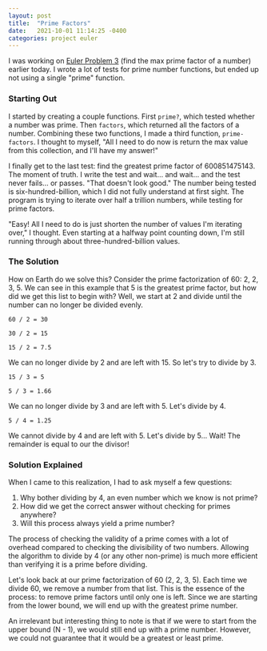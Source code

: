 ```yaml
---
layout: post
title:  "Prime Factors"
date:   2021-10-01 11:14:25 -0400
categories: project euler
---
```

I was working on [Euler Problem 3][euler-3] (find the max 
prime factor of a number) earlier today. I wrote a lot of 
tests for prime number functions, but ended up not using 
a single "prime" function.

### Starting Out

I started by creating a couple functions. First `prime?`, 
which tested whether a number was prime. Then `factors`, 
which returned all the factors of a number. Combining 
these two functions, I made a third function, 
`prime-factors`. I thought to myself, "All I need to do 
now is return the max value from this collection, and 
I'll have my answer!"

I finally get to the last test: find the greatest prime 
factor of 600851475143. The moment of truth. I write the 
test and wait... and wait... and the test never fails... 
or passes. "That doesn't look good." The number being 
tested is six-hundred-billion, which I did not fully 
understand at first sight. The program is trying to iterate
over half a trillion numbers, while testing for prime factors.

"Easy! All I need to do is just shorten the number of
values I'm iterating over," I thought. Even starting at
a halfway point counting down, I'm still running through
about three-hundred-billion values.

### The Solution

How on Earth do we solve this? Consider the prime 
factorization of 60: 2, 2, 3, 5. We can see in this example 
that 5 is the greatest prime factor, but how did we get 
this list to begin with? Well, we start at 2 and divide 
until the number can no longer be divided evenly.

`60 / 2 = 30`

`30 / 2 = 15`

`15 / 2 = 7.5`

We can no longer divide by 2 and are left with 15. 
So let's try to divide by 3.

`15 / 3 = 5`

`5 / 3 = 1.66`

We can no longer divide by 3 and are left with 5. 
Let's divide by 4.

`5 / 4 = 1.25`

We cannot divide by 4 and are left with 5.
Let's divide by 5... Wait! The remainder is equal 
to our the divisor!

### Solution Explained

When I came to this realization, I had to ask myself a few
questions:
1. Why bother dividing by 4, an even number which we know is not prime?
2. How did we get the correct answer without checking for primes anywhere?
3. Will this process always yield a prime number?

The process of checking the validity of a prime comes with 
a lot of overhead compared to checking the divisibility of
two numbers. Allowing the algorithm to divide by 4 (or any 
other non-prime) is much more efficient than verifying it 
is a prime before dividing.

Let's look back at our prime factorization of 60 (2, 2, 3, 5).
Each time we divide 60, we remove a number from that list.
This is the essence of the process: to remove prime factors 
until only one is left. Since we are starting from the 
lower bound, we will end up with the greatest prime number.

An irrelevant but interesting thing to note is that if we 
were to start from the upper bound (N - 1), we would still 
end up with a prime number. However, we could not guarantee 
that it would be a greatest or least prime.

[euler-3]: https://projecteuler.net/problem=3